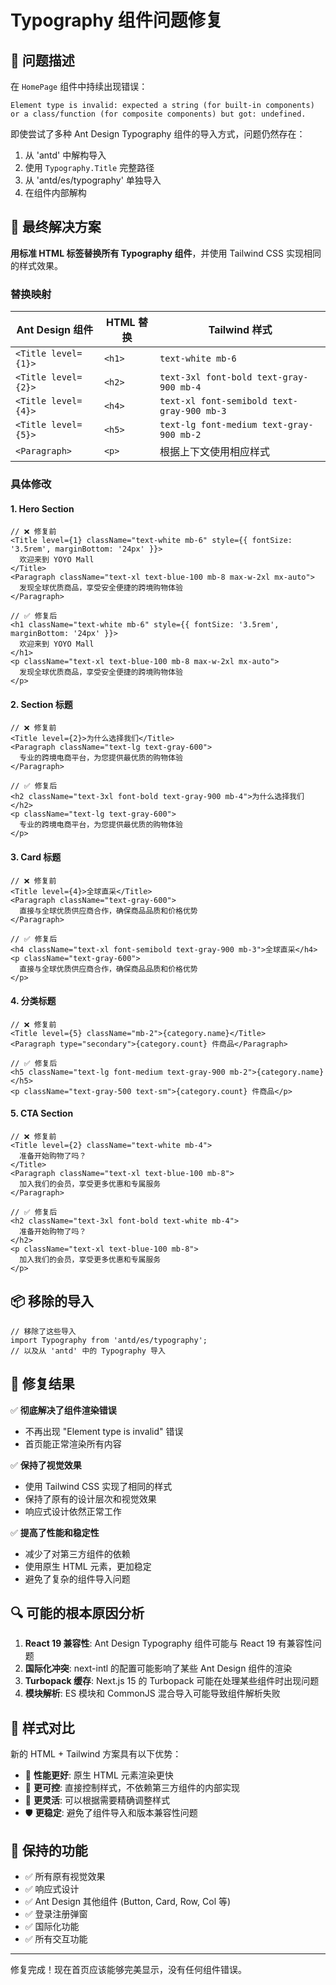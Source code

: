 # Typography 组件问题修复

## 🐛 问题描述

在 `HomePage` 组件中持续出现错误：

```
Element type is invalid: expected a string (for built-in components) or a class/function (for composite components) but got: undefined.
```

即使尝试了多种 Ant Design Typography 组件的导入方式，问题仍然存在：

1. 从 'antd' 中解构导入
2. 使用 `Typography.Title` 完整路径
3. 从 'antd/es/typography' 单独导入
4. 在组件内部解构

## 🔧 最终解决方案

**用标准 HTML 标签替换所有 Typography 组件**，并使用 Tailwind CSS 实现相同的样式效果。

### 替换映射

| Ant Design 组件     | HTML 替换 | Tailwind 样式                              |
| ------------------- | --------- | ------------------------------------------ |
| `<Title level={1}>` | `<h1>`    | `text-white mb-6`                          |
| `<Title level={2}>` | `<h2>`    | `text-3xl font-bold text-gray-900 mb-4`    |
| `<Title level={4}>` | `<h4>`    | `text-xl font-semibold text-gray-900 mb-3` |
| `<Title level={5}>` | `<h5>`    | `text-lg font-medium text-gray-900 mb-2`   |
| `<Paragraph>`       | `<p>`     | 根据上下文使用相应样式                     |

### 具体修改

#### 1. Hero Section

```tsx
// ❌ 修复前
<Title level={1} className="text-white mb-6" style={{ fontSize: '3.5rem', marginBottom: '24px' }}>
  欢迎来到 YOYO Mall
</Title>
<Paragraph className="text-xl text-blue-100 mb-8 max-w-2xl mx-auto">
  发现全球优质商品，享受安全便捷的跨境购物体验
</Paragraph>

// ✅ 修复后
<h1 className="text-white mb-6" style={{ fontSize: '3.5rem', marginBottom: '24px' }}>
  欢迎来到 YOYO Mall
</h1>
<p className="text-xl text-blue-100 mb-8 max-w-2xl mx-auto">
  发现全球优质商品，享受安全便捷的跨境购物体验
</p>
```

#### 2. Section 标题

```tsx
// ❌ 修复前
<Title level={2}>为什么选择我们</Title>
<Paragraph className="text-lg text-gray-600">
  专业的跨境电商平台，为您提供最优质的购物体验
</Paragraph>

// ✅ 修复后
<h2 className="text-3xl font-bold text-gray-900 mb-4">为什么选择我们</h2>
<p className="text-lg text-gray-600">
  专业的跨境电商平台，为您提供最优质的购物体验
</p>
```

#### 3. Card 标题

```tsx
// ❌ 修复前
<Title level={4}>全球直采</Title>
<Paragraph className="text-gray-600">
  直接与全球优质供应商合作，确保商品品质和价格优势
</Paragraph>

// ✅ 修复后
<h4 className="text-xl font-semibold text-gray-900 mb-3">全球直采</h4>
<p className="text-gray-600">
  直接与全球优质供应商合作，确保商品品质和价格优势
</p>
```

#### 4. 分类标题

```tsx
// ❌ 修复前
<Title level={5} className="mb-2">{category.name}</Title>
<Paragraph type="secondary">{category.count} 件商品</Paragraph>

// ✅ 修复后
<h5 className="text-lg font-medium text-gray-900 mb-2">{category.name}</h5>
<p className="text-gray-500 text-sm">{category.count} 件商品</p>
```

#### 5. CTA Section

```tsx
// ❌ 修复前
<Title level={2} className="text-white mb-4">
  准备开始购物了吗？
</Title>
<Paragraph className="text-xl text-blue-100 mb-8">
  加入我们的会员，享受更多优惠和专属服务
</Paragraph>

// ✅ 修复后
<h2 className="text-3xl font-bold text-white mb-4">
  准备开始购物了吗？
</h2>
<p className="text-xl text-blue-100 mb-8">
  加入我们的会员，享受更多优惠和专属服务
</p>
```

## 📦 移除的导入

```tsx
// 移除了这些导入
import Typography from 'antd/es/typography';
// 以及从 'antd' 中的 Typography 导入
```

## 🎯 修复结果

✅ **彻底解决了组件渲染错误**

- 不再出现 "Element type is invalid" 错误
- 首页能正常渲染所有内容

✅ **保持了视觉效果**

- 使用 Tailwind CSS 实现了相同的样式
- 保持了原有的设计层次和视觉效果
- 响应式设计依然正常工作

✅ **提高了性能和稳定性**

- 减少了对第三方组件的依赖
- 使用原生 HTML 元素，更加稳定
- 避免了复杂的组件导入问题

## 🔍 可能的根本原因分析

1. **React 19 兼容性**: Ant Design Typography 组件可能与 React 19 有兼容性问题
2. **国际化冲突**: next-intl 的配置可能影响了某些 Ant Design 组件的渲染
3. **Turbopack 缓存**: Next.js 15 的 Turbopack 可能在处理某些组件时出现问题
4. **模块解析**: ES 模块和 CommonJS 混合导入可能导致组件解析失败

## 🎨 样式对比

新的 HTML + Tailwind 方案具有以下优势：

- 🚀 **性能更好**: 原生 HTML 元素渲染更快
- 🎯 **更可控**: 直接控制样式，不依赖第三方组件的内部实现
- 🔧 **更灵活**: 可以根据需要精确调整样式
- 🛡️ **更稳定**: 避免了组件导入和版本兼容性问题

## 📱 保持的功能

- ✅ 所有原有视觉效果
- ✅ 响应式设计
- ✅ Ant Design 其他组件 (Button, Card, Row, Col 等)
- ✅ 登录注册弹窗
- ✅ 国际化功能
- ✅ 所有交互功能

---

修复完成！现在首页应该能够完美显示，没有任何组件错误。
